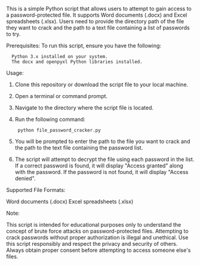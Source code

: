 This is a simple Python script that allows users to attempt to gain access to a password-protected file. It supports Word documents (.docx) and Excel spreadsheets (.xlsx). Users need to provide the directory path of the file they want to crack and the path to a text file containing a list of passwords to try.

Prerequisites:
   To run this script, ensure you have the following:

      Python 3.x installed on your system.
      The docx and openpyxl Python libraries installed.
      
Usage:
  1. Clone this repository or download the script file to your local machine.
  2. Open a terminal or command prompt.
  3. Navigate to the directory where the script file is located.
  4. Run the following command:
                
          python file_password_cracker.py
          
  5. You will be prompted to enter the path to the file you want to crack and the path to the text file containing the password list.
  6. The script will attempt to decrypt the file using each password in the list. If a correct password is found, it will display "Access granted" along with the password. If the password is not found, it will display "Access denied".

Supported File Formats:

  Word documents (.docx)
  Excel spreadsheets (.xlsx)

Note:

  This script is intended for educational purposes only to understand the concept of brute force attacks on password-protected files.
  Attempting to crack passwords without proper authorization is illegal and unethical.
  Use this script responsibly and respect the privacy and security of others. Always obtain proper consent before attempting to access someone else's files.
